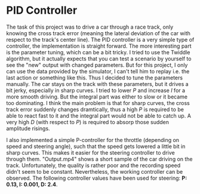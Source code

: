 # PID Controller

The task of this project was to drive a car through a race track, only knowing the cross track error (meaning the lateral deviation of the car with respect to the track's center line). The PID controller is a very simple type of controller, the implementation is straight forward. The more interesting part is the parameter tuning, which can be a bit tricky. I tried to use the Twiddle algorithm, but it actually expects that you can test a scenario by yourself to see the "new" output with changed parameters. But for this project, I only can use the data provided by the simulator, I can't tell him to replay i.e. the last action or something like this. Thus I decided to tune the parameters manually. The car stays on the track with these parameters, but it drives a bit jerky, especially in sharp curves. I tried to lower *P* and increase *I* for a more smooth driving. But the integral part was either to slow or it became too dominating. I think the main problem is that for sharp curves, the cross track error suddenly changes dramtically, thus a high *P* is required to be able to react fast to it and the integral part would not be able to catch up. A very high *D* (with respect to *P*) is required to absorp those sudden amplitude risings.

I also implemented a simple P-controller for the throttle (depending on speed and steering angle), such that the speed gets lowered a little bit in sharp curves. This makes it easier for the steering controller to drive through them. "Output.mp4" shows a short sample of the car driving on the track. Unfortunately, the quality is rather poor and the recording speed didn't seem to be constant. Nevertheless, the working controller can be observed. The following controller values have been used for steering: **P: 0.13, I: 0.001, D: 2.4**.
